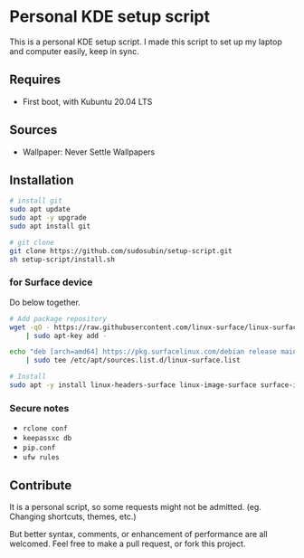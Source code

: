 # Personal KDE setup script

This is a personal KDE setup script. I made this script to set up my laptop and computer easily, keep in sync.

## Requires

- First boot, with Kubuntu 20.04 LTS

## Sources

- Wallpaper: Never Settle Wallpapers

## Installation

```sh
# install git
sudo apt update
sudo apt -y upgrade
sudo apt install git

# git clone
git clone https://github.com/sudosubin/setup-script.git
sh setup-script/install.sh
```

### for Surface device

Do below together.

```sh
# Add package repository
wget -qO - https://raw.githubusercontent.com/linux-surface/linux-surface/master/pkg/keys/surface.asc \
    | sudo apt-key add -

echo "deb [arch=amd64] https://pkg.surfacelinux.com/debian release main" \
    | sudo tee /etc/apt/sources.list.d/linux-surface.list

# Install
sudo apt -y install linux-headers-surface linux-image-surface surface-ipts-firmware libwacom-surface iptsd linux-surface-secureboot-mok
```

### Secure notes

- `rclone conf`
- `keepassxc db`
- `pip.conf`
- `ufw rules`


## Contribute

It is a personal script, so some requests might not be admitted. (eg. Changing shortcuts, themes, etc.)

But better syntax, comments, or enhancement of performance are all welcomed. Feel free to make a pull request, or fork
this project.
